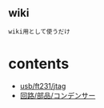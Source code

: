 ## wiki
```markdown
wiki用として使うだけ
```
# contents
- [usb/ft231/jtag](usb/ft231/jtag.md)
- [回路/部品/コンデンサー](回路/部品/コンデンサー.md)

